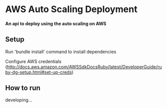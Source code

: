 # AWS Auto Scaling Deployment

#### An api to deploy using the auto scaling on AWS

## Setup
Run 'bundle install' command to install dependencies

Configure AWS credentials (http://docs.aws.amazon.com/AWSSdkDocsRuby/latest/DeveloperGuide/ruby-dg-setup.html#set-up-creds)

## How to run
developing... 

